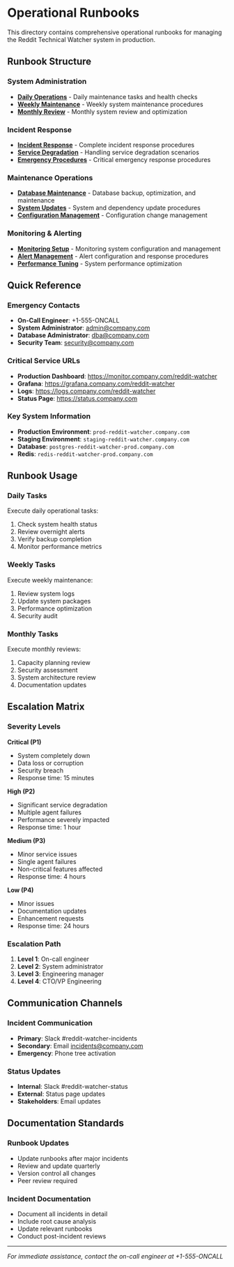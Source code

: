 # Operational Runbooks

This directory contains comprehensive operational runbooks for managing the Reddit Technical Watcher system in production.

## Runbook Structure

### System Administration
- **[Daily Operations](./daily-operations.md)** - Daily maintenance tasks and health checks
- **[Weekly Maintenance](./weekly-maintenance.md)** - Weekly system maintenance procedures
- **[Monthly Review](./monthly-review.md)** - Monthly system review and optimization

### Incident Response
- **[Incident Response](./incident-response.md)** - Complete incident response procedures
- **[Service Degradation](./service-degradation.md)** - Handling service degradation scenarios
- **[Emergency Procedures](./emergency-procedures.md)** - Critical emergency response procedures

### Maintenance Operations
- **[Database Maintenance](./database-maintenance.md)** - Database backup, optimization, and maintenance
- **[System Updates](./system-updates.md)** - System and dependency update procedures
- **[Configuration Management](./configuration-management.md)** - Configuration change management

### Monitoring & Alerting
- **[Monitoring Setup](./monitoring-setup.md)** - Monitoring system configuration and management
- **[Alert Management](./alert-management.md)** - Alert configuration and response procedures
- **[Performance Tuning](./performance-tuning.md)** - System performance optimization

## Quick Reference

### Emergency Contacts
- **On-Call Engineer**: +1-555-ONCALL
- **System Administrator**: admin@company.com
- **Database Administrator**: dba@company.com
- **Security Team**: security@company.com

### Critical Service URLs
- **Production Dashboard**: https://monitor.company.com/reddit-watcher
- **Grafana**: https://grafana.company.com/reddit-watcher
- **Logs**: https://logs.company.com/reddit-watcher
- **Status Page**: https://status.company.com

### Key System Information
- **Production Environment**: `prod-reddit-watcher.company.com`
- **Staging Environment**: `staging-reddit-watcher.company.com`
- **Database**: `postgres-reddit-watcher-prod.company.com`
- **Redis**: `redis-reddit-watcher-prod.company.com`

## Runbook Usage

### Daily Tasks
Execute daily operational tasks:
1. Check system health status
2. Review overnight alerts
3. Verify backup completion
4. Monitor performance metrics

### Weekly Tasks
Execute weekly maintenance:
1. Review system logs
2. Update system packages
3. Performance optimization
4. Security audit

### Monthly Tasks
Execute monthly reviews:
1. Capacity planning review
2. Security assessment
3. System architecture review
4. Documentation updates

## Escalation Matrix

### Severity Levels

**Critical (P1)**
- System completely down
- Data loss or corruption
- Security breach
- Response time: 15 minutes

**High (P2)**
- Significant service degradation
- Multiple agent failures
- Performance severely impacted
- Response time: 1 hour

**Medium (P3)**
- Minor service issues
- Single agent failures
- Non-critical features affected
- Response time: 4 hours

**Low (P4)**
- Minor issues
- Documentation updates
- Enhancement requests
- Response time: 24 hours

### Escalation Path

1. **Level 1**: On-call engineer
2. **Level 2**: System administrator
3. **Level 3**: Engineering manager
4. **Level 4**: CTO/VP Engineering

## Communication Channels

### Incident Communication
- **Primary**: Slack #reddit-watcher-incidents
- **Secondary**: Email incidents@company.com
- **Emergency**: Phone tree activation

### Status Updates
- **Internal**: Slack #reddit-watcher-status
- **External**: Status page updates
- **Stakeholders**: Email updates

## Documentation Standards

### Runbook Updates
- Update runbooks after major incidents
- Review and update quarterly
- Version control all changes
- Peer review required

### Incident Documentation
- Document all incidents in detail
- Include root cause analysis
- Update relevant runbooks
- Conduct post-incident reviews

---

*For immediate assistance, contact the on-call engineer at +1-555-ONCALL*
